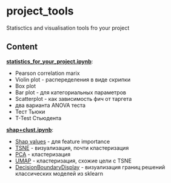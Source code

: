 # project_tools
Statisctics and visualisation tools fro your project

## Content

[**statistics_for_your_project.ipynb**](https://github.com/GenerativeMolMachines/project_tools/blob/main/shap%2Bclust.ipynb):
 - Pearson correlation marix
 - Violin plot - распеределения в виде скрипки
 - Box plot
 - Bar plot - для категориальных параметров
 - Scatterplot - как зависимость фич от таргета
 - два варианта ANOVA теста
 - Тест Тьюки
 - T-Test Стьюдента

[**shap+clust.ipynb**](https://github.com/GenerativeMolMachines/project_tools/blob/main/shap%2Bclust.ipynb):
 - [Shap values](https://shap.readthedocs.io/en/latest/example_notebooks/overviews/An%20introduction%20to%20explainable%20AI%20with%20Shapley%20values.html) - для feature importance
 - [TSNE](https://scikit-learn.org/stable/modules/generated/sklearn.manifold.TSNE.html) - визуализация, почти кластеризация
 - [PCA](https://scikit-learn.org/stable/modules/generated/sklearn.decomposition.PCA.html) - кластеризация
 - [UMAP](https://umap-learn.readthedocs.io/en/latest/clustering.html) - кластеризация, схожие цели с TSNE
 - [DecisionBoundaryDisplay](https://scikit-learn.org/stable/modules/generated/sklearn.inspection.DecisionBoundaryDisplay.html) - визуализация границ решений классических моделей из sklearn
